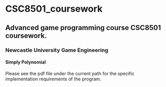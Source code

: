# CSC8501_coursework

## Advanced game programming course CSC8501 coursework.

### Newcastle University Game Engineering

#### **Simply Polynomial**

Please see the pdf file under the current path for the specific implementation requirements of the program.